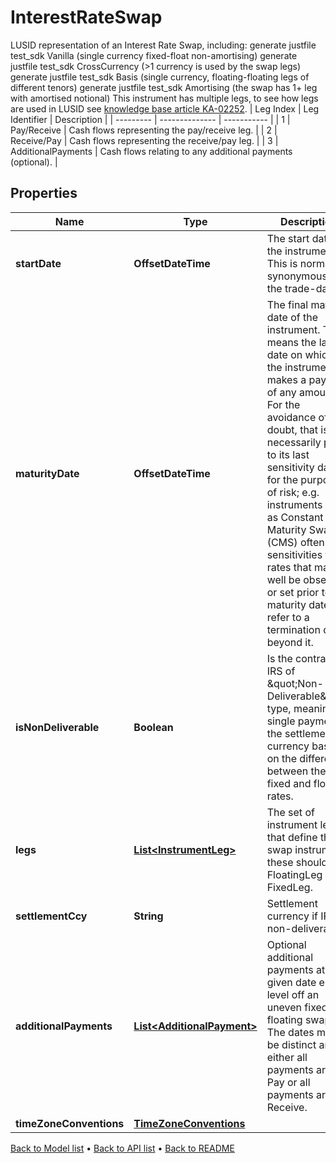 

# InterestRateSwap

LUSID representation of an Interest Rate Swap, including:   generate justfile test_sdk Vanilla (single currency fixed-float non-amortising)  generate justfile test_sdk CrossCurrency (>1 currency is used by the swap legs)  generate justfile test_sdk Basis (single currency, floating-floating legs of different tenors)  generate justfile test_sdk Amortising (the swap has 1+ leg with amortised notional)   This instrument has multiple legs, to see how legs are used in LUSID see [knowledge base article KA-02252](https://support.lusid.com/knowledgebase/article/KA-02252).   | Leg Index | Leg Identifier | Description | | --------- | -------------- | ----------- | | 1 | Pay/Receive | Cash flows representing the pay/receive leg. | | 2 | Receive/Pay | Cash flows representing the receive/pay leg. | | 3 | AdditionalPayments | Cash flows relating to any additional payments (optional). |

## Properties

| Name | Type | Description | Notes |
|------------ | ------------- | ------------- | -------------|
|**startDate** | **OffsetDateTime** | The start date of the instrument. This is normally synonymous with the trade-date. |  |
|**maturityDate** | **OffsetDateTime** | The final maturity date of the instrument. This means the last date on which the instruments makes a payment of any amount. For the avoidance of doubt, that is not necessarily prior to its last sensitivity date for the purposes of risk; e.g. instruments such as Constant Maturity Swaps (CMS) often have sensitivities to rates that may well be observed or set prior to the maturity date, but refer to a termination date beyond it. |  |
|**isNonDeliverable** | **Boolean** | Is the contract an IRS of \&quot;Non-Deliverable\&quot; type, meaning a single payment in the settlement currency based on the difference between the fixed and floating rates. |  [optional] |
|**legs** | [**List&lt;InstrumentLeg&gt;**](InstrumentLeg.md) | The set of instrument legs that define the swap instrument, these should be FloatingLeg or FixedLeg. |  |
|**settlementCcy** | **String** | Settlement currency if IRS is non-deliverable. |  [optional] |
|**additionalPayments** | [**List&lt;AdditionalPayment&gt;**](AdditionalPayment.md) | Optional additional payments at a given date e.g. to level off an uneven fixed-floating swap. The dates must be distinct and either all payments are Pay or all payments are Receive. |  [optional] |
|**timeZoneConventions** | [**TimeZoneConventions**](TimeZoneConventions.md) |  |  [optional] |



[Back to Model list](../README.md#documentation-for-models) &#8226; [Back to API list](../README.md#documentation-for-api-endpoints) &#8226; [Back to README](../README.md)


